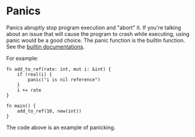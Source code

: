 # Panics
Panics abruptly stop program execution and "abort" it. If you're talking about an issue that will cause the program to crash while executing, using panic would be a good choice. The panic function is the builtin function. See the [builtin documentations](/standard-library/builtin).

For example:
```
fn add_to_ref(rate: int, mut i: &int) {
    if !real(i) {
        panic("i is nil reference")
    }
    i += rate
}

fn main() {
    add_to_ref(10, new(int))
}
```
The code above is an example of panicking.